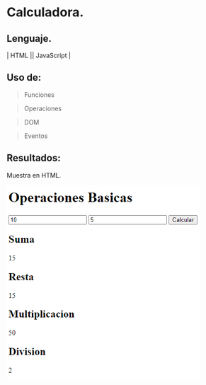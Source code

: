 # Calculadora.

## Lenguaje.

| HTML || JavaScript |

## Uso de:

> Funciones

> Operaciones

> DOM

> Eventos

## Resultados:

Muestra en HTML.

![alt text](img/image.png)
